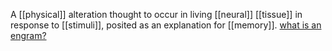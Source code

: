 A [[physical]] alteration thought to occur in living [[neural]] [[tissue]] in response to [[stimuli]], posited as an explanation for [[memory]].
[what is an engram?](https://www.youtube.com/watch?v=X5trRLX7PQY)